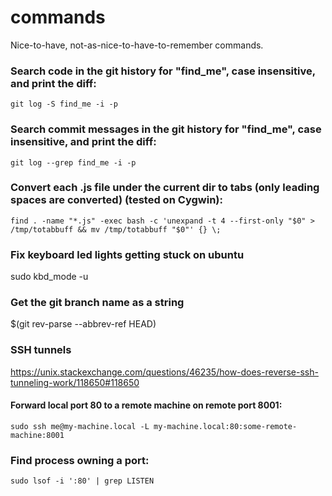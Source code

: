 # commands
Nice-to-have, not-as-nice-to-have-to-remember commands.

### Search code in the git history for "find_me", case insensitive, and print the diff:
```
git log -S find_me -i -p
```

### Search commit messages in the git history for "find_me", case insensitive, and print the diff:
```
git log --grep find_me -i -p
```

### Convert each .js file under the current dir to tabs (only leading spaces are converted) (tested on Cygwin):
```
find . -name "*.js" -exec bash -c 'unexpand -t 4 --first-only "$0" > /tmp/totabbuff && mv /tmp/totabbuff "$0"' {} \;
```

### Fix keyboard led lights getting stuck on ubuntu
sudo kbd_mode -u

### Get the git branch name as a string
$(git rev-parse --abbrev-ref HEAD)

### SSH tunnels
https://unix.stackexchange.com/questions/46235/how-does-reverse-ssh-tunneling-work/118650#118650

#### Forward local port 80 to a remote machine on remote port 8001:
```
sudo ssh me@my-machine.local -L my-machine.local:80:some-remote-machine:8001
```

### Find process owning a port:
```
sudo lsof -i ':80' | grep LISTEN
```
